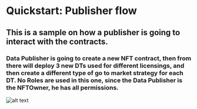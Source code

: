 # Quickstart: Publisher flow

## This is a sample on how a publisher is going to interact with the contracts.
### Data Publisher is going to create a new NFT contract, then from there will deploy 3 new DTs used for different licensings, and then create a different type of go to market strategy for each DT. No Roles are used in this one, since the Data Publisher is the NFTOwner, he has all permissions.




![alt text](https://github.com/oceanprotocol/contracts/blob/v4main/publisher.jpg?raw=true)



